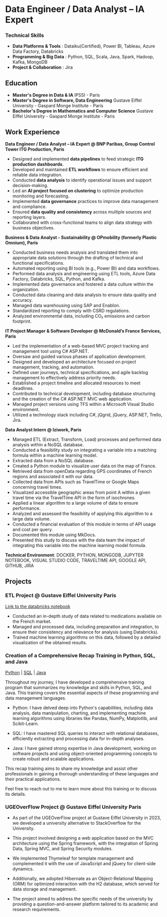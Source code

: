# **Data Engineer / Data Analyst – IA Expert**

### **Technical Skills**
- **Data Platforms & Tools** : Dataiku(Certified), Power BI, Tableau, Azure Data Factory, Databricks  
- **Programming & Big Data** : Python, SQL, Scala, Java, Spark, Hadoop, Kafka, MongoDB  
- **Project & Collaboration** : Jira

## Education
- **Master's Degree in Data & IA**  IPSSI - Paris 
- **Master's Degree in Software, Data Engineering**  Gustave Eiffel University - Gaspard Monge Institute - Paris 
- **Bachelor's Degree in Mathematics and Computer Science**  Gustave Eiffel University - Gaspard Monge Institute - Paris 


## Work Experience

**Data Engineer / Data Analyst – IA Expert @ BNP Paribas, Group Control Tower ITG Production, Paris**

- Designed and implemented **data pipelines** to feed strategic **ITG production dashboards**.  
- Developed and maintained **ETL workflows** to ensure efficient and reliable data integration.  
- Conducted **data analysis** to identify operational issues and support decision-making.  
- Led an **AI project focused on clustering** to optimize production monitoring and forecasting.  
- Implemented **data governance** practices to improve data management and compliance.  
- Ensured **data quality and consistency** across multiple sources and reporting layers.  
- Collaborated with cross-functional teams to align data strategy with business objectives.

**Business & Data Analyst - Sustainability @ OPmobility (formerly Plastic Omnium), Paris**

- Conducted business needs analysis and translated them into appropriate data solutions through the drafting of technical and functional specifications.
- Automated reporting using BI tools (e.g., Power BI) and data workflows.
- Performed data analysis and engineering using ETL tools, Azure Data Factory, Databricks, SQL, Python, and Kafka.
- Implemented data governance and fostered a data culture within the organization.
- Conducted data cleaning and data analysis to ensure data quality and accuracy.
- Managed data warehousing using SAP and Enablon.
- Standardized reporting to comply with CSRD regulations.
- Analyzed environmental data, including CO₂ emissions and carbon footprint.

**IT Project Manager & Software Developer @ McDonald’s France Services, Paris**
- Led the implementation of a web-based MVC project tracking and management tool using C# ASP.NET.
- Oversaw and guided various phases of application development.
- Designed and developed an architecture focused on project management, tracking, and automation.
- Defined user journeys, technical specifications, and agile backlog management to effectively address priority needs.
- Established a project timeline and allocated resources to meet deadlines.
- Contributed to technical development, including database structuring and the creation of the C# ASP.NET MVC web application.
- Managed project versions using TFS within a Microsoft Visual Studio environment.
- Utilized a technology stack including C#, jQgrid, jQuery, ASP.NET, Trello, Jira.

**Data Analyst Intern @ Iziwork, Paris**

- Managed ETL (Extract, Transform, Load) processes and performed data analysis within a NoSQL database.
- Conducted a feasibility study on integrating a variable into a matching formula within a machine learning model.
- Extracted data from a NoSQL database.
- Created a Python module to visualize user data on the map of France.
- Retrieved data from openData regarding GPS coordinates of French regions and associated it with our data.
- Collected data from APIs such as TravelTime or Google Maps concerning travel times.
- Visualized accessible geographic areas from point A within a given travel time via the TravelTime API in the form of isochrones.
- Applied a linear algorithm to a large volume of data to ensure performance.
- Analyzed and assessed the feasibility of applying this algorithm to a large data volume.
- Conducted a financial evaluation of this module in terms of API usage and cost per query.
- Documented this module using MkDocs.
- Presented this study to discuss with the data team the impact of integrating this variable into the machine learning model formula.

**Technical Environment**: DOCKER, PYTHON, MONGODB, JUPYTER NOTEBOOK, VISUAL STUDIO CODE, TRAVELTIME API, GOOGLE API, GITHUB, JIRA

## Projects
### ETL Project @ Gustave Eiffel University Paris 
[Link to the databricks notebook](https://databricks-prod-cloudfront.cloud.databricks.com/public/4027ec902e239c93eaaa8714f173bcfc/4475201351668581/4017966511050725/7429548704676706/latest.html)

- Conducted an in-depth study of data related to medications available on the French market.
- Managed and processed data, including preparation and integration, to ensure their consistency and relevance for analysis (using Databricks).
- Trained machine learning algorithms on this data, followed by a detailed visualization of the obtained results.


### Creation of a Comprehensive Recap Training in Python, SQL, and Java
[Python](https://github.com/Gogo-IGM-BK/Python-Data) | [SQL](https://github.com/Gogo-IGM-BK/SQL) | [Java](https://github.com/gogosmo/Java-Backend)

Throughout my journey, I have developed a comprehensive training program that summarizes my knowledge and skills in Python, SQL, and Java. This training covers the essential aspects of these programming and data management languages.

- Python: I have delved deep into Python's capabilities, including data analysis, data manipulation, charting, and implementing machine learning algorithms using libraries like Pandas, NumPy, Matplotlib, and Scikit-Learn.

- SQL: I have mastered SQL queries to interact with relational databases, efficiently extracting and processing data for in-depth analyses.

- Java: I have gained strong expertise in Java development, working on software projects and using object-oriented programming concepts to create robust and scalable applications.

This recap training aims to share my knowledge and assist other professionals in gaining a thorough understanding of these languages and their practical applications.

Feel free to reach out to me to learn more about this training or to discuss its details.


### UGEOverFlow Project @ Gustave Eiffel University Paris

- As part of the UGEOverFlow project at Gustave Eiffel University in 2023, we developed a university alternative to StackOverflow for the University.

- This project involved designing a web application based on the MVC architecture using the Spring framework, with the integration of Spring Data, Spring MVC, and Spring Security modules.

- We implemented Thymeleaf for template management and complemented it with the use of JavaScript and jQuery for client-side dynamics.

- Additionally, we adopted Hibernate as an Object-Relational Mapping (ORM) for optimized interaction with the H2 database, which served for data storage and management.

- The project aimed to address the specific needs of the university by providing a question-and-answer platform tailored to its academic and research requirements.









